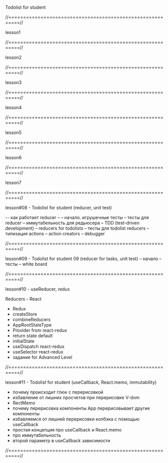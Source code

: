 Todolist for student

//==========================================================//

lesson1


//==========================================================//

 lesson2


//==========================================================//

lesson3


//==========================================================//

lesson4


//==========================================================//

 lesson5


//==========================================================//

 lesson6


//==========================================================//

lesson7


//==========================================================//

lesson#08 - Todolist for student (reducer, unit test)

-- как работает reducer –
– начало. игрушечные тесты
– тесты для reducer
– иммутабельность для редьюсера
– TDD (test-driven development)
– reducers for todolists
– тесты для todolist reducers
– типизация actions
– action creators
– debugger

//==========================================================//

lesson#09 - Todolist for student 09 (reducer for tasks, unit test)
– начало
– тесты
– white board

//==========================================================//

lesson#10 - useReducer, redux

 Reducers - React
- Redux
- createStore
- combineReducers
- AppRootStateType
- Provider from react-redux
- return state default
- initialState
- useDispatch react-redux
- useSelector react-redux
- задание for Advanced Level  

//==========================================================//

lesson#11 - Todolist for student (useCallback, React.memo, immutability)
 - почему происходит глюк с перерисовкой
 - избавление от лишних просчетов при перерисовке V-dom
 - RectMemo
 - почему перерисовка компоненты App перерисовывает другие компоненты
 - избавляемся от лишней перерисовки колбэка с помощью useCallback
 - простая концепция про useCallback и React.memo
 - про иммутабильность
 - второй параметр в useCallback зависимости 

//==========================================================//
